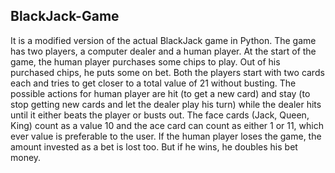 ## BlackJack-Game
It is a modified version of the actual BlackJack game in Python. The game has two players, a computer dealer and a human player. At the start of the game, the human player purchases some chips to play. Out of his purchased chips, he puts some on bet. Both the players start with two cards each and tries to get closer to a total value of 21 without busting. The possible actions for human player are hit (to get a new card) and stay (to stop getting new cards and let the dealer play his turn) while the dealer hits until it either beats the player or busts out. The face cards (Jack, Queen, King) count as a value 10 and the ace card can count as either 1 or 11, which ever value is preferable to the user. If the human player loses the game, the amount invested as a bet is lost too. But if he wins, he doubles his bet money.
